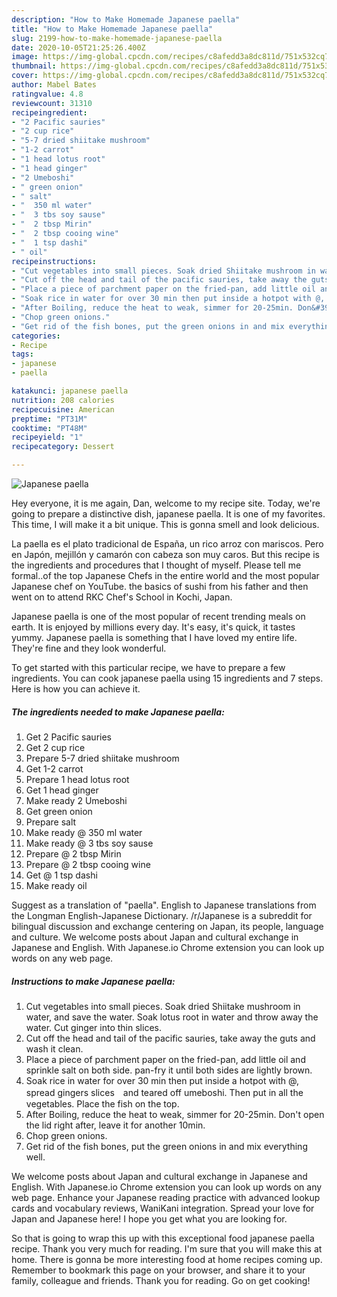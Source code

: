 ```yaml
---
description: "How to Make Homemade Japanese paella"
title: "How to Make Homemade Japanese paella"
slug: 2199-how-to-make-homemade-japanese-paella
date: 2020-10-05T21:25:26.400Z
image: https://img-global.cpcdn.com/recipes/c8afedd3a8dc811d/751x532cq70/japanese-paella-recipe-main-photo.jpg
thumbnail: https://img-global.cpcdn.com/recipes/c8afedd3a8dc811d/751x532cq70/japanese-paella-recipe-main-photo.jpg
cover: https://img-global.cpcdn.com/recipes/c8afedd3a8dc811d/751x532cq70/japanese-paella-recipe-main-photo.jpg
author: Mabel Bates
ratingvalue: 4.8
reviewcount: 31310
recipeingredient:
- "2 Pacific sauries"
- "2 cup rice"
- "5-7 dried shiitake mushroom"
- "1-2 carrot"
- "1 head lotus root"
- "1 head ginger"
- "2 Umeboshi"
- " green onion"
- " salt"
- "  350 ml water"
- "  3 tbs soy sause"
- "  2 tbsp Mirin"
- "  2 tbsp cooing wine"
- "  1 tsp dashi"
- " oil"
recipeinstructions:
- "Cut vegetables into small pieces. Soak dried Shiitake mushroom in water, and save the water. Soak lotus root in water and throw away the water. Cut ginger into thin slices."
- "Cut off the head and tail of the pacific sauries, take away the guts and wash it clean."
- "Place a piece of parchment paper on the fried-pan, add little oil and sprinkle salt on both side. pan-fry it until both sides are lightly brown."
- "Soak rice in water for over 30 min then put inside a hotpot with @, spread gingers slices　and teared off umeboshi. Then put in all the vegetables. Place the fish on the top."
- "After Boiling, reduce the heat to weak, simmer for 20-25min. Don&#39;t open the lid right after, leave it for another 10min."
- "Chop green onions."
- "Get rid of the fish bones, put the green onions in and mix everything well."
categories:
- Recipe
tags:
- japanese
- paella

katakunci: japanese paella 
nutrition: 208 calories
recipecuisine: American
preptime: "PT31M"
cooktime: "PT48M"
recipeyield: "1"
recipecategory: Dessert

---
```



![Japanese paella](https://img-global.cpcdn.com/recipes/c8afedd3a8dc811d/751x532cq70/japanese-paella-recipe-main-photo.jpg)

Hey everyone, it is me again, Dan, welcome to my recipe site. Today, we're going to prepare a distinctive dish, japanese paella. It is one of my favorites. This time, I will make it a bit unique. This is gonna smell and look delicious.

La paella es el plato tradicional de España, un rico arroz con mariscos. Pero en Japón, mejillón y camarón con cabeza son muy caros. But this recipe is the ingredients and procedures that I thought of myself. Please tell me formal..of the top Japanese Chefs in the entire world and the most popular Japanese chef on YouTube. the basics of sushi from his father and then went on to attend RKC Chef&#39;s School in Kochi, Japan.

Japanese paella is one of the most popular of recent trending meals on earth. It is enjoyed by millions every day. It's easy, it's quick, it tastes yummy. Japanese paella is something that I have loved my entire life. They're fine and they look wonderful.


To get started with this particular recipe, we have to prepare a few ingredients. You can cook japanese paella using 15 ingredients and 7 steps. Here is how you can achieve it.

<!--inarticleads1-->

##### The ingredients needed to make Japanese paella:

1. Get 2 Pacific sauries
1. Get 2 cup rice
1. Prepare 5-7 dried shiitake mushroom
1. Get 1-2 carrot
1. Prepare 1 head lotus root
1. Get 1 head ginger
1. Make ready 2 Umeboshi
1. Get  green onion
1. Prepare  salt
1. Make ready  @ 350 ml water
1. Make ready  @ 3 tbs soy sause
1. Prepare  @ 2 tbsp Mirin
1. Prepare  @ 2 tbsp cooing wine
1. Get  @ 1 tsp dashi
1. Make ready  oil


Suggest as a translation of &#34;paella&#34;. English to Japanese translations from the Longman English-Japanese Dictionary. /r/Japanese is a subreddit for bilingual discussion and exchange centering on Japan, its people, language and culture. We welcome posts about Japan and cultural exchange in Japanese and English. With Japanese.io Chrome extension you can look up words on any web page. 

<!--inarticleads2-->

##### Instructions to make Japanese paella:

1. Cut vegetables into small pieces. Soak dried Shiitake mushroom in water, and save the water. Soak lotus root in water and throw away the water. Cut ginger into thin slices.
1. Cut off the head and tail of the pacific sauries, take away the guts and wash it clean.
1. Place a piece of parchment paper on the fried-pan, add little oil and sprinkle salt on both side. pan-fry it until both sides are lightly brown.
1. Soak rice in water for over 30 min then put inside a hotpot with @, spread gingers slices　and teared off umeboshi. Then put in all the vegetables. Place the fish on the top.
1. After Boiling, reduce the heat to weak, simmer for 20-25min. Don&#39;t open the lid right after, leave it for another 10min.
1. Chop green onions.
1. Get rid of the fish bones, put the green onions in and mix everything well.


We welcome posts about Japan and cultural exchange in Japanese and English. With Japanese.io Chrome extension you can look up words on any web page. Enhance your Japanese reading practice with advanced lookup cards and vocabulary reviews, WaniKani integration. Spread your love for Japan and Japanese here! I hope you get what you are looking for. 

So that is going to wrap this up with this exceptional food japanese paella recipe. Thank you very much for reading. I'm sure that you will make this at home. There is gonna be more interesting food at home recipes coming up. Remember to bookmark this page on your browser, and share it to your family, colleague and friends. Thank you for reading. Go on get cooking!
